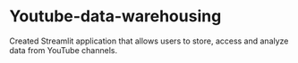 # Youtube-data-warehousing
Created  Streamlit application that allows users to store, access and analyze data from YouTube channels. 
